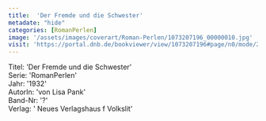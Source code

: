 ```yaml
---
title:  'Der Fremde und die Schwester'
metadate: "hide"
categories: [RomanPerlen]
image: '/assets/images/coverart/Roman-Perlen/1073207196_00000010.jpg'
visit: 'https://portal.dnb.de/bookviewer/view/1073207196#page/n0/mode/2up'
---
```

Titel: 'Der Fremde und die Schwester' <br>
Serie: 'RomanPerlen' <br>
Jahr: '1932' <br>
AutorIn: 'von Lisa Pank' <br>
Band-Nr: '?' <br>
Verlag: ' Neues Verlagshaus f Volkslit'